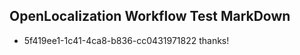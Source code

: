 ## OpenLocalization Workflow Test MarkDown
* 5f419ee1-1c41-4ca8-b836-cc0431971822 thanks!

<!--HONumber=Aug16_HO4-->


